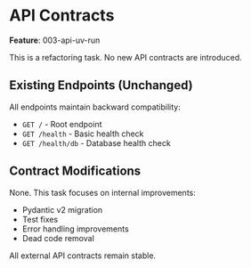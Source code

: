 # API Contracts

**Feature**: 003-api-uv-run

This is a refactoring task. No new API contracts are introduced.

## Existing Endpoints (Unchanged)

All endpoints maintain backward compatibility:

- `GET /` - Root endpoint
- `GET /health` - Basic health check
- `GET /health/db` - Database health check

## Contract Modifications

None. This task focuses on internal improvements:
- Pydantic v2 migration
- Test fixes
- Error handling improvements
- Dead code removal

All external API contracts remain stable.

